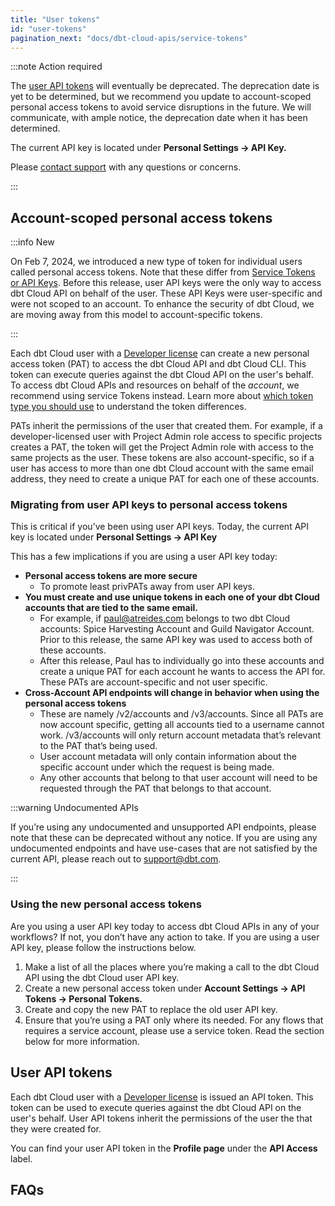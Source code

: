 ```yaml
---
title: "User tokens"
id: "user-tokens"
pagination_next: "docs/dbt-cloud-apis/service-tokens"
---
```


:::note Action required

The [user API tokens](#user-tokens) will eventually be deprecated. The deprecation date is yet to be determined, but we recommend you update to account-scoped personal access tokens to avoid service disruptions in the future. We will communicate, with ample notice, the deprecation date when it has been determined.

The current API key is located under **Personal Settings → API Key.** 

Please [contact support](/docs/dbt-support#dbt-cloud-support) with any questions or concerns.

:::

## Account-scoped personal access tokens

:::info New 

On Feb 7, 2024, we introduced a new type of token for individual users called personal access tokens. Note that these differ from [Service Tokens or API Keys](/docs/dbt-cloud-apis/authentication#types-of-api-access-tokens). Before this release, user API keys were the only way to access dbt Cloud API on behalf of the user. These API Keys were user-specific and were not scoped to an account. To enhance the security of dbt Cloud, we are moving away from this model to account-specific tokens. 

:::

Each dbt Cloud user with a [Developer license](https://docs.getdbt.com/docs/cloud/manage-access/seats-and-users) can create a new personal access token (PAT) to access the dbt Cloud API and dbt Cloud CLI. This token can execute queries against the dbt Cloud API on the user's behalf. To access dbt Cloud APIs and resources on behalf of the _account_, we recommend using service Tokens instead. Learn more about [which token type you should use](/docs/dbt-cloud-apis/authentication#which-token-type-should-you-use) to understand the token differences.

PATs inherit the permissions of the user that created them. For example, if a developer-licensed user with Project Admin role access to specific projects creates a PAT, the token will get the Project Admin role with access to the same projects as the user. These tokens are also account-specific, so if a user has access to more than one dbt Cloud account with the same email address, they need to create a unique PAT for each one of these accounts. 

### Migrating from user API keys to personal access tokens

This is critical if you’ve been using user API keys. Today, the current API key is located under **Personal Settings → API Key**

 This has a few implications if you are using a user API key today: 

* **Personal access tokens are more secure** 
    * To promote least privPATs away from user API keys.
* **You must create and use unique tokens in each one of your dbt Cloud accounts that are tied to the same email.** 
    * For example, if paul@atreides.com belongs to two dbt Cloud accounts: Spice Harvesting Account and Guild Navigator Account. Prior to this release, the same API key was used to access both of these accounts. 
    * After this release, Paul has to individually go into these accounts and create a unique PAT for each account he wants to access the API for. These PATs are account-specific and not user specific. 
* **Cross-Account API endpoints will change in behavior when using the personal access tokens**
    * These are namely /v2/accounts and /v3/accounts. Since all PATs are now account specific, getting all accounts tied to a username cannot work. /v3/accounts will only return account metadata that’s relevant to the PAT that’s being used. 
    * User account metadata will only contain information about the specific account under which the request is being made. 
    * Any other accounts that belong to that user account will need to be requested through the PAT that belongs to that account. 

:::warning Undocumented APIs

If you’re using any undocumented and unsupported API endpoints, please note that these can be deprecated without any notice. If you are using any undocumented endpoints and have use-cases that are not satisfied by the current API, please reach out to [support@dbt.com](mailto:support@dbt.com). 

:::

### Using the new personal access tokens

Are you using a user API key today to access dbt Cloud APIs in any of your workflows? If not, you don’t have any action to take. If you are using a user API key, please follow the instructions below. 

1. Make a list of all the places where you’re making a call to the dbt Cloud API using the dbt Cloud user API key. 
2. Create a new personal access token under **Account Settings → API Tokens → Personal Tokens.** 
3. Create and copy the new PAT to replace the old user API key. 
4. Ensure that you’re using a PAT only where its needed. For any flows that requires a service account, please use a service token. Read the section below for more information.

## User API tokens

Each dbt Cloud user with a [Developer license](/docs/cloud/manage-access/seats-and-users) is
issued an API token. This token can be used to execute queries against
the dbt Cloud API on the user's behalf. User API tokens inherit the
permissions of the user the that they were created for.

You can find your user API token in the **Profile page** under the **API Access**
label.

<Lightbox src="/img/api-access-profile.jpg" title="Finding your API token in your dbt Cloud Profile" />

## FAQs

<FAQ path="API/rotate-token" />
<FAQ path="Accounts/find-user-id" />